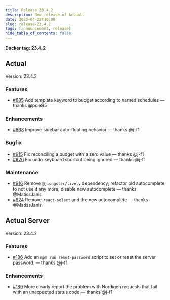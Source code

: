 ```yaml
---
title: Release 23.4.2
description: New release of Actual.
date: 2023-04-22T10:00
slug: release-23.4.2
tags: [announcement, release]
hide_table_of_contents: false
---
```


<!--truncate-->

**Docker tag: 23.4.2**

## Actual

Version: 23.4.2

### Features

- [#885](https://github.com/actualbudget/actual/pull/885) Add template keyword to budget according to named schedules — thanks @pole95

### Enhancements

- [#868](https://github.com/actualbudget/actual/pull/868) Improve sidebar auto-floating behavior — thanks @j-f1

### Bugfix

- [#915](https://github.com/actualbudget/actual/pull/915) Fix reconciling a budget with a zero value — thanks @j-f1
- [#926](https://github.com/actualbudget/actual/pull/926) Fix undo keyboard shortcut being ignored — thanks @j-f1

### Maintenance

- [#916](https://github.com/actualbudget/actual/pull/916) Remove `@jlongster/lively` dependency; refactor old autocomplete to not use it any more; disable new autocomplete — thanks @MatissJanis
- [#924](https://github.com/actualbudget/actual/pull/924) Remove `react-select` and the new autocomplete — thanks @MatissJanis

## Actual Server

Version: 23.4.2

### Features

- [#186](https://github.com/actualbudget/actual-server/pull/186) Add an `npm run reset-password` script to set or reset the server password. — thanks @j-f1

### Enhancements

- [#189](https://github.com/actualbudget/actual-server/pull/189) More clearly report the problem with Nordigen requests that fail with an unexpected status code — thanks @j-f1
